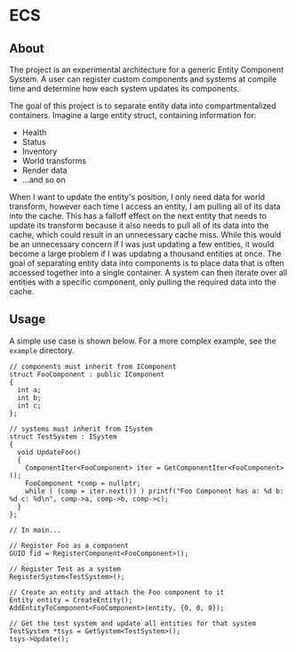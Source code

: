 # ECS

## About

The project is an experimental architecture for a generic Entity Component System. A user can register custom components and systems at compile time and determine how each system updates its components. 

The goal of this project is to separate entity data into compartmentalized containers. Imagine a large entity struct, containing information for:
- Health
- Status
- Inventory
- World transforms
- Render data
- ...and so on

When I want to update the entity's position, I only need data for world transform, however each time I access an entity, I am pulling all of its data into the cache. This has a falloff effect on the next entity that needs to update its transform because it also needs to pull all of its data into the cache, which could result in an unnecessary cache miss. While this would be an unnecessary concern if I was just updating a few entities, it would become a large problem if I was updating a thousand entities at once. The goal of separating entity data into components is to place data that is often accessed together into a single container. A system can then iterate over all entities with a specific component, only pulling the required data into the cache.

## Usage

A simple use case is shown below. For a more complex example, see the `example` directory.
```
// components must inherit from IComponent
struct FooComponent : public IComponent
{
  int a;
  int b;
  int c;
};

// systems must inherit from ISystem
struct TestSystem : ISystem
{
  void UpdateFoo() 
  {
    ComponentIter<FooComponent> iter = GetComponentIter<FooComponent>();
    FooComponent *comp = nullptr;
    while ( (comp = iter.next()) ) printf("Foo Component has a: %d b: %d c: %d\n", comp->a, comp->b, comp->c);
  }
};

// In main...

// Register Foo as a component
GUID fid = RegisterComponent<FooComponent>();

// Register Test as a system
RegisterSystem<TestSystem>();

// Create an entity and attach the Foo component to it
Entity entity = CreateEntity();
AddEntityToComponent<FooComponent>(entity, {0, 0, 0});

// Get the test system and update all entities for that system
TestSystem *tsys = GetSystem<TestSystem>();
tsys->Update();

```
